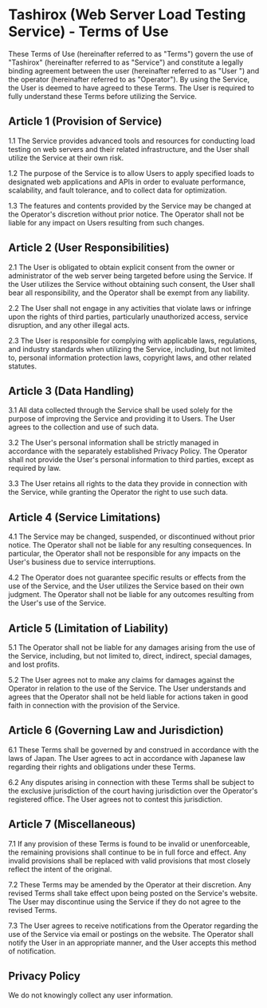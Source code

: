 # Tashirox (Web Server Load Testing Service) - Terms of Use

These Terms of Use (hereinafter referred to as "Terms") govern the use of "Tashirox" (hereinafter referred to as "Service") and constitute a legally binding agreement between the user (hereinafter referred to as "User ") and the operator (hereinafter referred to as "Operator"). By using the Service, the User is deemed to have agreed to these Terms. The User is required to fully understand these Terms before utilizing the Service.

## Article 1 (Provision of Service)

1.1 The Service provides advanced tools and resources for conducting load testing on web servers and their related infrastructure, and the User shall utilize the Service at their own risk.

1.2 The purpose of the Service is to allow Users to apply specified loads to designated web applications and APIs in order to evaluate performance, scalability, and fault tolerance, and to collect data for optimization.

1.3 The features and contents provided by the Service may be changed at the Operator's discretion without prior notice. The Operator shall not be liable for any impact on Users resulting from such changes.

## Article 2 (User  Responsibilities)

2.1 The User is obligated to obtain explicit consent from the owner or administrator of the web server being targeted before using the Service. If the User utilizes the Service without obtaining such consent, the User shall bear all responsibility, and the Operator shall be exempt from any liability.

2.2 The User shall not engage in any activities that violate laws or infringe upon the rights of third parties, particularly unauthorized access, service disruption, and any other illegal acts.

2.3 The User is responsible for complying with applicable laws, regulations, and industry standards when utilizing the Service, including, but not limited to, personal information protection laws, copyright laws, and other related statutes.

## Article 3 (Data Handling)

3.1 All data collected through the Service shall be used solely for the purpose of improving the Service and providing it to Users. The User agrees to the collection and use of such data.

3.2 The User's personal information shall be strictly managed in accordance with the separately established Privacy Policy. The Operator shall not provide the User's personal information to third parties, except as required by law.

3.3 The User retains all rights to the data they provide in connection with the Service, while granting the Operator the right to use such data.

## Article 4 (Service Limitations)

4.1 The Service may be changed, suspended, or discontinued without prior notice. The Operator shall not be liable for any resulting consequences. In particular, the Operator shall not be responsible for any impacts on the User's business due to service interruptions.

4.2 The Operator does not guarantee specific results or effects from the use of the Service, and the User utilizes the Service based on their own judgment. The Operator shall not be liable for any outcomes resulting from the User's use of the Service.

## Article 5 (Limitation of Liability)

5.1 The Operator shall not be liable for any damages arising from the use of the Service, including, but not limited to, direct, indirect, special damages, and lost profits.

5.2 The User agrees not to make any claims for damages against the Operator in relation to the use of the Service. The User understands and agrees that the Operator shall not be held liable for actions taken in good faith in connection with the provision of the Service.

## Article 6 (Governing Law and Jurisdiction)

6.1 These Terms shall be governed by and construed in accordance with the laws of Japan. The User agrees to act in accordance with Japanese law regarding their rights and obligations under these Terms.

6.2 Any disputes arising in connection with these Terms shall be subject to the exclusive jurisdiction of the court having jurisdiction over the Operator's registered office. The User agrees not to contest this jurisdiction.

## Article 7 (Miscellaneous)

7.1 If any provision of these Terms is found to be invalid or unenforceable, the remaining provisions shall continue to be in full force and effect. Any invalid provisions shall be replaced with valid provisions that most closely reflect the intent of the original.

7.2 These Terms may be amended by the Operator at their discretion. Any revised Terms shall take effect upon being posted on the Service's website. The User may discontinue using the Service if they do not agree to the revised Terms.

7.3 The User agrees to receive notifications from the Operator regarding the use of the Service via email or postings on the website. The Operator shall notify the User in an appropriate manner, and the User accepts this method of notification.

## Privacy Policy
We do not knowingly collect any user information.
